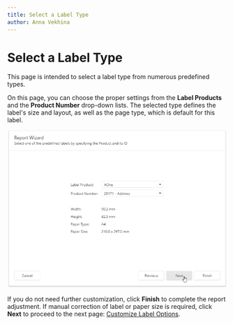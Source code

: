 ```yaml
---
title: Select a Label Type
author: Anna Vekhina
---
```

# Select a Label Type
This page is intended to select a label type from numerous predefined types.

On this page, you can choose the proper settings from the **Label Products** and the **Product Number** drop-down lists. The selected type defines the label's size and layout, as well as the page type, which is default for this label.

![](../../../../../images/eurd-web-report-wizard-label-report.png)

If you do not need further customization, click **Finish** to complete the report adjustment. If manual correction of label or paper size is required, click **Next** to proceed to the next page: [Customize Label Options](customize-the-label-options.md).